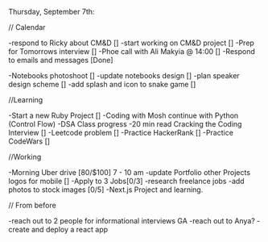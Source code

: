 Thursday, September 7th:

// Calendar

-respond to Ricky about CM&D []
-start working on CM&D project []
-Prep for Tomorrows interview []
-Phoe call with Ali Makyia @ 14:00 []
-Respond to emails and messages [Done]


-Notebooks photoshoot []
-update notebooks design []
-plan speaker design scheme []
-add splash and icon to snake game []

//Learning

-Start a new Ruby Project []
-Coding with Mosh continue with Python (Control Flow)
-DSA Class progress
-20 min read Cracking the Coding Interview []
-Leetcode problem []
-Practice HackerRank []
-Practice CodeWars []

//Working

-Morning Uber drive [80/$100] 7 - 10 am
-update Portfolio other Projects logos for mobile []
-Apply to 3 Jobs[0/3]
-research freelance jobs
-add photos to stock images [0/5]
-Next.js Project and learning.

// From before

-reach out to 2 people for informational interviews GA
-reach out to Anya?
-create and deploy a react app
